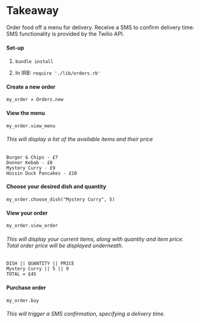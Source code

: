 Takeaway
========

Order food off a menu for delivery. Receive a SMS to confirm delivery time. 
SMS functionality is provided by the Twilio API.

#### Set-up

1) `bundle install`

2) In IRB:
`require './lib/orders.rb'`

#### Create a new order 

`my_order = Orders.new`

#### View the menu 

`my_order.view_menu`

###### This will display a list of the available items and their price

```
Burger & Chips - £7
Donner Kebab - £8
Mystery Curry - £9
Hoisin Duck Pancakes - £10
```

#### Choose your desired dish and quantity

`my_order.choose_dish("Mystery Curry", 5)`

#### View your order

`my_order.view_order`

###### This will display your current items, along with quantity and item price. Total order price will be displayed underneath. 

```
DISH || QUANTITY || PRICE
Mystery Curry || 5 || 9
TOTAL = £45
```

#### Purchase order
`my_order.buy`

###### This will trigger a SMS confirmation, specifying a delivery time.